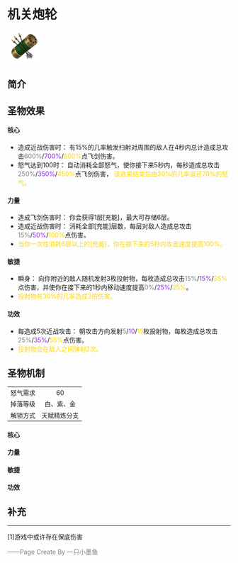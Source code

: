 # 机关炮轮
![机关炮轮](../Img/Texture2D_Potion/机关炮轮.png)
## 简介
## 圣物效果
#### **核心**  
- 造成近战伤害时：  有15%的几率触发扫射对周围的敌人在4秒内总计造成总攻击<font color=gray>600%</font>/<font color=BlueViolet>700%</font>/<font color=gold>800%</font>点飞剑伤害。
- 怒气达到100时：  自动消耗全部怒气，使你接下来5秒内，每秒造成总攻击<font color=gray>250%</font>/<font color=BlueViolet>350%</font>/<font color=gold>450%</font>点飞剑伤害， <font color=gold>该效果结束后由30%的几率返还70%的怒气。</font>
#### **力量** 
- 造成飞剑伤害时：  你会获得1层[充能]，最大可存储6层。
- 造成近战伤害时：  消耗全部[充能]层数，每层对敌人造成总攻击<font color=gray>15%</font>/<font color=BlueViolet>50%</font>/<font color=gold>100%</font>点伤害。
- <font color=gold>当你一次性消耗6层以上的[充能]，你在接下来的5秒内攻击速度提高100%。</font>
#### **敏捷**

- 瞬身： 向你附近的敌人随机发射3枚投射物，每枚造成总攻击<font color=gray>15%</font>/<font color=BlueViolet>15%</font>/<font color=gold>35%</font>点伤害，并使你在接下来的1秒内移动速度提高<font color=gray>0%</font>/<font color=BlueViolet>25%</font>/<font color=gold>25%</font>。
- <font color=gold>投射物有30%的几率造成3倍伤害。</font>
#### **功效**
- 每造成5次近战攻击：  朝攻击方向发射<font color=gray>5</font>/<font color=BlueViolet>10</font>/<font color=gold>15</font>枚投射物，每枚造成总攻击<font color=gray>25%</font>/<font color=BlueViolet>35%</font>/<font color=gold>55%</font>点伤害。
- <font color=gold>投射物会在敌人之间弹射2次。</font> 

## 圣物机制
|||
| :----: | :----: |
|怒气需求|60|
|掉落等级|白、紫、金|
|解锁方式|天赋精炼分支|

#### **核心**

#### **力量**

#### **敏捷**

#### **功效**


## 补充

---
[1]游戏中或许存在保底伤害

<font color=grey>——Page Create By 一只小墨鱼</font>
